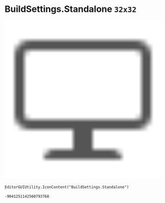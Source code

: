# BuildSettings.Standalone `32x32`
<img src="/img/BuildSettings.Standalone.png" width=512 height=512>

``` CSharp
EditorGUIUtility.IconContent("BuildSettings.Standalone")
```
```
-9041251142560793768
```
